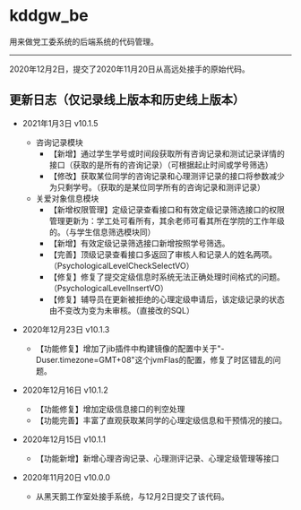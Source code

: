 # kddgw_be
用来做党工委系统的后端系统的代码管理。

---

2020年12月2日，提交了2020年11月20日从高远处接手的原始代码。
## 更新日志（仅记录线上版本和历史线上版本）
 * 2021年1月3日 v10.1.5
   * 咨询记录模块
      * 【新增】通过学生学号或时间段获取所有咨询记录和测试记录详情的接口（获取的是所有的咨询记录）（可根据起止时间或学号筛选）
	   * 【修改】获取某位同学的咨询记录和心理测评记录的接口将参数减少为只剩学号。（获取的是某位同学所有的咨询记录和测评记录）
   * 关爱对象信息模块
	   * 【新增权限管理】定级记录查看接口和有效定级记录筛选接口的权限管理更新为：学工处可看所有，其余老师可看其所在学院的工作年级的。（与学生信息筛选模块同）
	   * 【新增】有效定级记录筛选接口新增按照学号筛选。
	   * 【完善】顶级记录查看接口多返回了审核人和记录人的姓名两项。（PsychologicalLevelCheckSelectVO）
      * 【修复】修复了提交定级信息时系统无法正确处理时间格式的问题。（PsychologicalLevelInsertVO）
      * 【修复】辅导员在更新被拒绝的心理定级申请后，该定级记录的状态由不变改为变为未审核。（直接改的SQL）

 * 2020年12月23日 v10.1.3
    *  【功能修复】增加了jib插件中构建镜像的配置中关于"-Duser.timezone=GMT+08"这个jvmFlas的配置，修复了时区错乱的问题。
 
 * 2020年12月16日 v10.1.2
    *  【功能修复】增加定级信息接口的判空处理
    *  【功能完善】丰富了直观获取某同学的心理定级信息和干预情况的接口。

 * 2020年12月15日 v10.1.1
    *  【功能新增】新增心理咨询记录、心理测评记录、心理定级管理等接口

 * 2020年11月20日 v10.0.0
    *  从黑天鹅工作室处接手系统，与12月2日提交了该代码。
